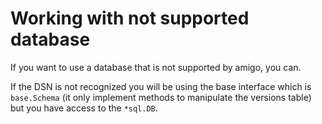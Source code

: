 # Working with not supported database

If you want to use a database that is not supported by amigo, you can. 

If the DSN is not recognized you will be using the base interface which is `base.Schema` (it only implement methods to manipulate the versions table) but you have access to the `*sql.DB`. 